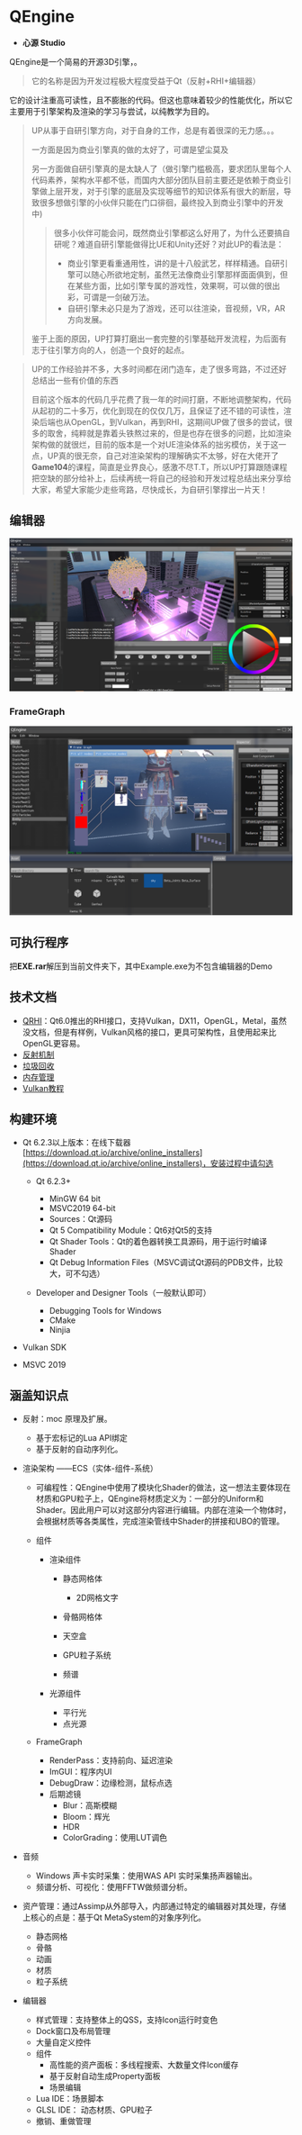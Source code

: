 # QEngine

- **心源 Studio**

QEngine是一个简易的开源3D引擎，。

>它的名称是因为开发过程极大程度受益于Qt（反射+RHI+编辑器）

它的设计注重高可读性，且不膨胀的代码。但这也意味着较少的性能优化，所以它主要用于引擎架构及渲染的学习与尝试，以纯教学为目的。

> UP从事于自研引擎方向，对于自身的工作，总是有着很深的无力感。。。
>
> 一方面是因为商业引擎真的做的太好了，可谓是望尘莫及
>
> 另一方面做自研引擎真的是太缺人了（做引擎门槛极高，要求团队里每个人代码素养，架构水平都不低，而国内大部分团队目前主要还是依赖于商业引擎做上层开发，对于引擎的底层及实现等细节的知识体系有很大的断层，导致很多想做引擎的小伙伴只能在门口徘徊，最终投入到商业引擎中的开发中)
>
> > 很多小伙伴可能会问，既然商业引擎都这么好用了，为什么还要搞自研呢？难道自研引擎能做得比UE和Unity还好？对此UP的看法是：
> >
> > - 商业引擎更看重通用性，讲的是十八般武艺，样样精通。自研引擎可以随心所欲地定制，虽然无法像商业引擎那样面面俱到，但在某些方面，比如引擎专属的游戏性，效果啊，可以做的很出彩，可谓是一剑破万法。
> > - 自研引擎未必只是为了游戏，还可以往渲染，音视频，VR，AR方向发展。
>
> 鉴于上面的原因，UP打算打磨出一套完整的引擎基础开发流程，为后面有志于往引擎方向的人，创造一个良好的起点。

> UP的工作经验并不多，大多时间都在闭门造车，走了很多弯路，不过还好总结出一些有价值的东西
>
> 目前这个版本的代码几乎花费了我一年的时间打磨，不断地调整架构，代码从起初的二十多万，优化到现在的仅仅几万，且保证了还不错的可读性，渲染后端也从OpenGL，到Vulkan，再到RHI，这期间UP做了很多的尝试，很多的取舍，纯粹就是靠着头铁熬过来的，但是也存在很多的问题，比如渲染架构做的就很烂，目前的版本是一个对UE渲染体系的拙劣模仿，关于这一点，UP真的很无奈，自己对渲染架构的理解确实不太够，好在大佬开了**Game104**的课程，简直是业界良心，感激不尽T.T，所以UP打算跟随课程把空缺的部分给补上，后续再统一将自己的经验和开发过程总结出来分享给大家，希望大家能少走些弯路，尽快成长，为自研引擎撑出一片天！

## 编辑器

![Engine](Doc/src/Engine.jpg)

### FrameGraph

![image-20220622123757582](Doc/src/image-20220622123757582.png)

## 可执行程序

把**EXE.rar**解压到当前文件夹下，其中Example.exe为不包含编辑器的Demo

## 技术文档

- [QRHI](./Doc/QRHI.md)：Qt6.0推出的RHI接口，支持Vulkan，DX11，OpenGL，Metal，虽然没文档，但是有样例，Vulkan风格的接口，更具可架构性，且使用起来比OpenGL更容易。
- [反射机制](./Doc/反射相关.md)
- [垃圾回收](./Doc/垃圾回收.md)
- [内存管理](./Doc/内存管理.md)
- [Vulkan教程](https://github.com/Italink/HelloVulkan)

## 构建环境

- Qt 6.2.3以上版本：在线下载器[https://download.qt.io/archive/online_installers](https://download.qt.io/archive/online_installers)，安装过程中请勾选
  - Qt 6.2.3+
    - MinGW 64 bit
    - MSVC2019 64-bit 
    - Sources：Qt源码
    - Qt 5 Compatibility Module：Qt6对Qt5的支持
    - Qt Shader Tools：Qt的着色器转换工具源码，用于运行时编译Shader
    - Qt Debug Information Files（MSVC调试Qt源码的PDB文件，比较大，可不勾选）

  - Developer and Designer Tools（一般默认即可）
    - Debugging Tools for Windows
    - CMake
    - Ninjia

- Vulkan SDK
- MSVC 2019 

## 涵盖知识点

- 反射：moc 原理及扩展。
  - 基于宏标记的Lua API绑定
  - 基于反射的自动序列化。
- 渲染架构 ——ECS（实体-组件-系统）
  - 可编程性：QEngine中使用了模块化Shader的做法，这一想法主要体现在材质和GPU粒子上，QEngine将材质定义为：一部分的Uniform和Shader。因此用户可以对这部分内容进行编辑。内部在渲染一个物体时，会根据材质等各类属性，完成渲染管线中Shader的拼接和UBO的管理。

  - 组件
    - 渲染组件
      - 静态网格体
        - 2D网格文字

      - 骨骼网格体
      - 天空盒
      - GPU粒子系统
      - 频谱

    - 光源组件
      - 平行光
      - 点光源

  - FrameGraph
    - RenderPass：支持前向、延迟渲染
    - ImGUI：程序内UI
    - DebugDraw：边缘检测，鼠标点选
    - 后期滤镜
      - Blur：高斯模糊
      - Bloom：辉光
      - HDR
      - ColorGrading：使用LUT调色

- 音频
  - Windows 声卡实时采集：使用WAS API 实时采集扬声器输出。
  - 频谱分析、可视化：使用FFTW做频谱分析。
- 资产管理：通过Assimp从外部导入，内部通过特定的编辑器对其处理，存储上核心的点是：基于Qt MetaSystem的对象序列化。
  - 静态网格
  - 骨骼
  - 动画
  - 材质
  - 粒子系统

- 编辑器
  - 样式管理：支持整体上的QSS，支持Icon运行时变色
  - Dock窗口及布局管理
  - 大量自定义控件
  - 组件
    - 高性能的资产面板：多线程搜索、大数量文件Icon缓存
    - 基于反射自动生成Property面板
    - 场景编辑
  - Lua IDE：场景脚本
  - GLSL IDE： 动态材质、GPU粒子
  - 撤销、重做管理









